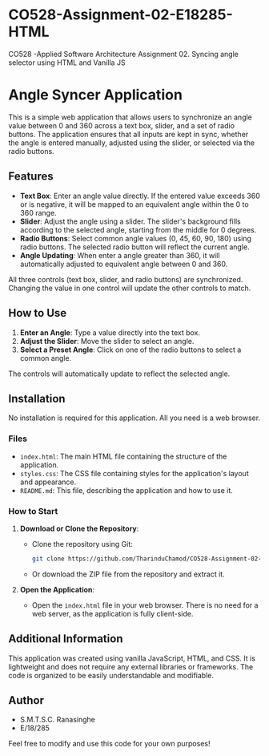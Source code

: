 # CO528-Assignment-02-E18285-HTML
CO528 -Applied Software Architecture Assignment 02. Syncing angle selector using HTML and Vanilla JS

# Angle Syncer Application

This is a simple web application that allows users to synchronize an angle value between 0 and 360 across a text box, slider, and a set of radio buttons. The application ensures that all inputs are kept in sync, whether the angle is entered manually, adjusted using the slider, or selected via the radio buttons.

## Features

- **Text Box**: Enter an angle value directly. If the entered value exceeds 360 or is negative, it will be mapped to an equivalent angle within the 0 to 360 range.
- **Slider**: Adjust the angle using a slider. The slider's background fills according to the selected angle, starting from the middle for 0 degrees.
- **Radio Buttons**: Select common angle values (0, 45, 60, 90, 180) using radio buttons. The selected radio button will reflect the current angle.
- **Angle Updating**: When enter a angle greater than 360, it will automatically adjusted to equivalent angle between 0 and 360.

All three controls (text box, slider, and radio buttons) are synchronized. Changing the value in one control will update the other controls to match.

## How to Use

1. **Enter an Angle**: Type a value directly into the text box.
2. **Adjust the Slider**: Move the slider to select an angle.
3. **Select a Preset Angle**: Click on one of the radio buttons to select a common angle.

The controls will automatically update to reflect the selected angle.

## Installation

No installation is required for this application. All you need is a web browser.

### Files

- `index.html`: The main HTML file containing the structure of the application.
- `styles.css`: The CSS file containing styles for the application's layout and appearance.
- `README.md`: This file, describing the application and how to use it.

### How to Start

1. **Download or Clone the Repository**:
   - Clone the repository using Git:
     ```bash
     git clone https://github.com/TharinduChamod/CO528-Assignment-02-E18285-HTML.git
     ```
   - Or download the ZIP file from the repository and extract it.

2. **Open the Application**:
   - Open the `index.html` file in your web browser. There is no need for a web server, as the application is fully client-side.


## Additional Information

This application was created using vanilla JavaScript, HTML, and CSS. It is lightweight and does not require any external libraries or frameworks. The code is organized to be easily understandable and modifiable.

## Author
 - S.M.T.S.C. Ranasinghe
 - E/18/285

Feel free to modify and use this code for your own purposes!

